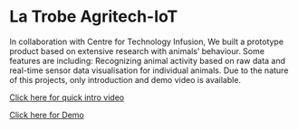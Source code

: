 # La Trobe Agritech-IoT
In collaboration with Centre for Technology Infusion, We built a prototype product based on extensive research with animals’ behaviour. Some features are including: Recognizing animal activity based on raw data and real-time sensor data visualisation for individual animals. Due to the nature of this projects, only introduction and demo video is available. 

[Click here for quick intro video](https://res.cloudinary.com/hbcfhna19/video/upload/v1619241729/AgriTech_IoT_azobzu.mp4)

[Click here for Demo](https://res.cloudinary.com/hbcfhna19/video/upload/v1619245517/projectdemo_od9gtv.mp4)
